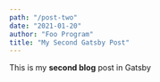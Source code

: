 ```yaml
---
path: "/post-two"
date: "2021-01-20"
author: "Foo Program"
title: "My Second Gatsby Post"
---
```



This is my **second blog** post in Gatsby